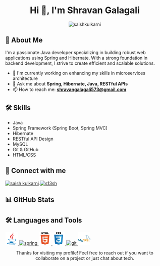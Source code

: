 
<h1 align="center">Hi 👋, I'm Shravan Galagali</h1>

<p align="center">
  <img src="https://komarev.com/ghpvc/?username=saishkulkarni&label=Profile%20views&color=0e75b6&style=flat" alt="saishkulkarni" />
</p>

## 🚀 About Me
I'm a passionate Java developer specializing in building robust web applications using Spring and Hibernate. With a strong foundation in backend development, I strive to create efficient and scalable solutions.

- 🔭 I'm currently working on enhancing my skills in microservices architecture
- 💬 Ask me about **Spring, Hibernate, Java, RESTful APIs**
- 📫 How to reach me: **shravangalagali573@gmail.com**

## 🛠️ Skills
- Java
- Spring Framework (Spring Boot, Spring MVC)
- Hibernate
- RESTful API Design
- MySQL
- Git & GitHub
- HTML/CSS

## 🔗 Connect with me
<p align="left">
  <a href="www.linkedin.com/in/shravan-s-galagali-15559a226" target="blank">
    <img align="center" src="https://raw.githubusercontent.com/rahuldkjain/github-profile-readme-generator/master/src/images/icons/Social/linked-in-alt.svg" alt="saish kulkarni" height="30" width="40" />
  </a>
  <a href="https://instagram.com/s13sh" target="blank">
    <img align="center" src="https://raw.githubusercontent.com/rahuldkjain/github-profile-readme-generator/master/src/images/icons/Social/instagram.svg" alt="s13sh" height="30" width="40" />
  </a>
</p>

## 📊 GitHub Stats



## 🛠️ Languages and Tools
<p align="left">
  <a href="https://www.java.com" target="_blank" rel="noreferrer">
    <img src="https://raw.githubusercontent.com/devicons/devicon/master/icons/java/java-original.svg" alt="java" width="40" height="40"/>
  </a>
  <a href="https://spring.io/" target="_blank" rel="noreferrer">
    <img src="https://www.vectorlogo.zone/logos/springio/springio-icon.svg" alt="spring" width="40" height="40"/>
  </a>
  <a href="https://www.w3.org/html/" target="_blank" rel="noreferrer">
    <img src="https://raw.githubusercontent.com/devicons/devicon/master/icons/html5/html5-original-wordmark.svg" alt="html5" width="40" height="40"/>
  </a>
  <a href="https://www.w3schools.com/css/" target="_blank" rel="noreferrer">
    <img src="https://raw.githubusercontent.com/devicons/devicon/master/icons/css3/css3-original-wordmark.svg" alt="css3" width="40" height="40"/>
  </a>
  <a href="https://git-scm.com/" target="_blank" rel="noreferrer">
    <img src="https://www.vectorlogo.zone/logos/git-scm/git-scm-icon.svg" alt="git" width="40" height="40"/>
  </a>
  <a href="https://www.mysql.com/" target="_blank" rel="noreferrer">
    <img src="https://raw.githubusercontent.com/devicons/devicon/master/icons/mysql/mysql-original-wordmark.svg" alt="mysql" width="40" height="40"/>
  </a>
</p>

<p align="center">
  Thanks for visiting my profile! Feel free to reach out if you want to collaborate on a project or just chat about tech.
</p>
